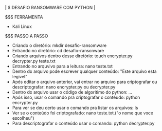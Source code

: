 | $ DESAFIO RANSOMWARE COM PYTHON |

$$$ FERRAMENTA 

* Kali Linux

$$$ PASSO A PASSO

* Criando o diretório: mkdir desafio-ransomware
* Entrando no diretório: cd desafio-ransonware
* Criando arquivos dentro desse diretório: touch encrypter.py decrypter.py teste.txt
* Entrando no arquvivo para a leitura: nano teste.txt
* Dentro do arquivo pode escrever qualquer conteúdo: "Este arquivo esta legivel" 
* Após editar o arquivo anterior, vai entrar no arquivo para criptografar ou descriptografar: nano encrypter.py ou decrypter.py
* Dentro do arquivo usar o código de algoritimo do python: ...
* Após isso, usar o comando pra criptografar o contéudo: python encrypter.py
* Para ver se deu certo usar o comando pra listar os arquivos: ls
* Ver se o conteúdo foi criptografado: nano teste.txt.("o nome que voce escolheu")
* Para descriptografar o conteúdo usar o comando: python decrypter.py

